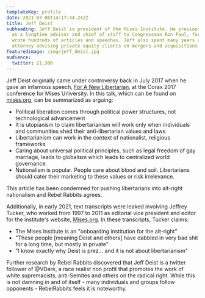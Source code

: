 ```yaml
---
templateKey: profile
date: 2021-03-06T14:17:44.242Z
title: Jeff Deist
subheading: Jeff Deist is president of the Mises Institute. He previously worked
  as a longtime advisor and chief of staff to Congressman Ron Paul, for whom he
  wrote hundreds of articles and speeches. Jeff also spent many years as a tax
  attorney advising private equity clients on mergers and acquisitions.
featuredimage: /img/jeff_deist.jpg
audience:
  twitter: 21,300
---
```

Jeff Deist originally came under controversy back in July 2017 when he gave an infamous speech, [For A New Libertarian](https://mises.org/wire/new-libertarian), at the Corax 2017 conference for Mises University. In this talk, which can be found on [mises.org](https://mises.org/wire/new-libertarian), can be summarized as arguing:

* Political liberation comes through political power structures, not technological advancement
* It is utopianism to claim libertarianism will work only when individuals and communities shed their anti-libertarian values and laws
* Libertarianism can work in the context of nationalist, religious frameworks
* Caring about universal political principles, such as legal freedom of gay marriage, leads to globalism which leads to centralized world governance.
* Nationalism is popular. People care about blood and soil. Libertarians should cater their marketing to these values or risk irrelevance.

This article has been condemned for pushing libertarians into alt-right nationalism and Rebel Rabbits agrees.

Additionally, in early 2021, text transcripts were leaked involving Jeffrey Tucker, who worked from 1997 to 2011 as editorial vice president and editor for the institute's website, [Mises.org](https://en.wikipedia.org/wiki/Mises.org "Mises.org"). In these transcripts, Tucker claims:

* The Mises Institute is an "onboarding institution for the alt-right"
* "These people \[meaning Deist and others] have dabbled in very bad shit for a long time, but mostly in private"
* "I know exactly why Deist is prez... and it is not about libertarianism"

Further research by Rebel Rabbits discovered that Jeff Deist is a twitter follower of @VDare, a race realist non profit that promotes the work of white supremacists, anti-Semites and others on the radical right. While this is not damning in and  of itself - many individuals and groups follow opponents - RebelRabbits feels it is noteworthy.